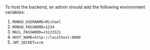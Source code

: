 To host the backend, an admin should add the following environment variables:
1. `MONGO_USERNAME=Michael`
2. `MONGO_PASSWORD=1234`
3. `MAIL_PASSWORD=ch123321`
4. `HOST_NAME=http://localhost:8080`
5. `JWT_SECRET=crm`
